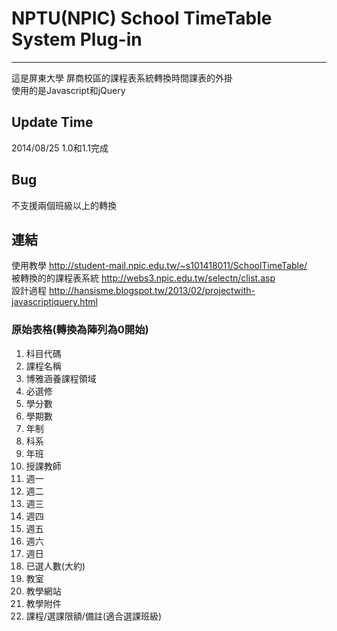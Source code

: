 # NPTU(NPIC) School TimeTable System Plug-in  
----
這是屏東大學 屏商校區的課程表系統轉換時間課表的外掛  
使用的是Javascript和jQuery  
## Update Time
2014/08/25 1.0和1.1完成  
## Bug  
不支援兩個班級以上的轉換  
## 連結 
使用教學 http://student-mail.npic.edu.tw/~s101418011/SchoolTimeTable/  
被轉換的的課程表系統 http://webs3.npic.edu.tw/selectn/clist.asp  
設計過程 http://hansisme.blogspot.tw/2013/02/projectwith-javascriptjquery.html  
### 原始表格(轉換為陣列為0開始)
<ol>
	<li>科目代碼
	<li>課程名稱
	<li>博雅涵養課程領域
	<li>必選修
	<li>學分數
	<li>學期數
	<li>年制
	<li>科系
	<li>年班
	<li>授課教師
	<li>週一
	<li>週二
	<li>週三
	<li>週四
	<li>週五
	<li>週六
	<li>週日
	<li>已選人數(大約)
	<li>教室
	<li>教學網站
	<li>教學附件
	<li>課程/選課限額/備註(適合選課班級)
</ol>
